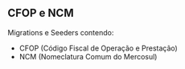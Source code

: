 
## CFOP e NCM

Migrations e Seeders contendo:
- CFOP (Código Fiscal de Operação e Prestação)
- NCM (Nomeclatura Comum do Mercosul)